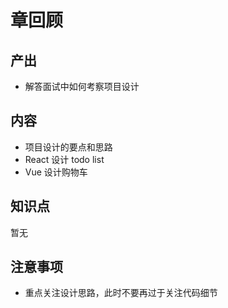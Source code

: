 # 章回顾

## 产出

- 解答面试中如何考察项目设计

## 内容

- 项目设计的要点和思路
- React 设计 todo list
- Vue 设计购物车

## 知识点

暂无

## 注意事项

- 重点关注设计思路，此时不要再过于关注代码细节

